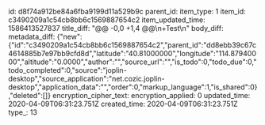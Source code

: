 id: d8f74a912be84a6fba9199d11a529b9c
parent_id: 
item_type: 1
item_id: c3490209a1c54cb8bb6c1569887654c2
item_updated_time: 1586413527837
title_diff: "@@ -0,0 +1,4 @@\n+Test\n"
body_diff: 
metadata_diff: {"new":{"id":"c3490209a1c54cb8bb6c1569887654c2","parent_id":"dd8ebb39c67c4614885b7e97bb9cfd8d","latitude":"40.81000000","longitude":"114.87940000","altitude":"0.0000","author":"","source_url":"","is_todo":0,"todo_due":0,"todo_completed":0,"source":"joplin-desktop","source_application":"net.cozic.joplin-desktop","application_data":"","order":0,"markup_language":1,"is_shared":0},"deleted":[]}
encryption_cipher_text: 
encryption_applied: 0
updated_time: 2020-04-09T06:31:23.751Z
created_time: 2020-04-09T06:31:23.751Z
type_: 13